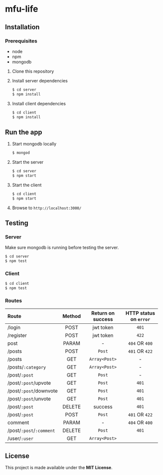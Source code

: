 # mfu-life

## Installation

### Prerequisites

* node
* npm
* mongodb

1. Clone this repository

2. Install server dependencies
    ```bash
    $ cd server
    $ npm install
    ```
3. Install client dependencies
    ```bash
    $ cd client
    $ npm install
    ```

## Run the app

1. Start mongodb locally
    ```bash
    $ mongod
    ```
2. Start the server
    ```bash
    $ cd server
    $ npm start
    ```
3. Start the client
    ```bash
    $ cd client
    $ npm start
    ```
4. Browse to `http://localhost:3000/`  
 
## Testing
 
### Server
Make sure mongodb is running before testing the server.
```bash
$ cd server
$ npm test
```

### Client
```bash
$ cd client
$ npm test
```
 
### Routes
|          Route          |    Method   | Return on success | HTTP status on `error` |
|:------------------------|:-----------:|:-----------------:|:----------------------:|
|/login                   |     POST    |    jwt token      | `401`                  |
|/register                |     POST    |    jwt token      | `422`                  |
| post                    |     PARAM   |    -              | `404` OR `400`         |
|/posts                   |     POST    |    `Post`         | `401` OR `422`         |
|/posts                   |     GET     |    `Array<Post>`  |  -                     |
|/posts/`:category`       |     GET     |    `Array<Post>`  |  -                     |
|/post/`:post`            |     GET     |    `Post`         |  -                     |
|/post/`:post`/upvote     |     GET     |    `Post`         | `401`                  |
|/post/`:post`/downvote   |     GET     |    `Post`         | `401`                  |
|/post/`:post`/unvote     |     GET     |    `Post`         | `401`                  |
|/post/`:post`            |     DELETE  |    success        | `401`                  |         
|/post/`:post`            |     POST    |    `Post`         | `401` OR `422`         |
| comment                 |     PARAM   |    -              | `404` OR `400`         |
|/post/`:post`/`:comment` |     DELETE  |    `Post`         | `401`                  |
|/user/`:user`            |     GET     |    `Array<Post>`  |                        |

 
## License

This project is made available under the **MIT License**.
